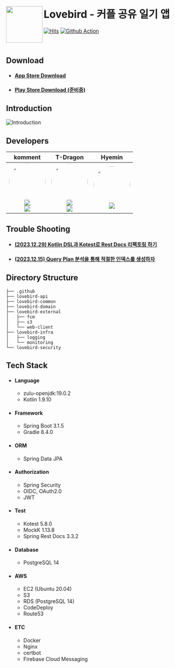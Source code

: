 # Lovebird - 커플 공유 일기 앱 <a href="https://apps.apple.com/kr/app/lovebird-%EC%BB%A4%ED%94%8C-%EA%B3%B5%EC%9C%A0-%EC%9D%BC%EA%B8%B0-%EC%95%B1/id6462698149"><img src="https://github.com/wooda-ege/lovebird-server/assets/56003992/266fec4b-ad69-4f3c-af5c-5870dedc5c15" align="left" width="100"></a>

[![Hits](https://hits.seeyoufarm.com/api/count/incr/badge.svg?url=https%3A%2F%2Fgithub.com%2Fwooda-ege%2Flovebird-server&count_bg=%2328DBE6&title_bg=%232D3540&icon=&icon_color=%23E7E7E7&title=hits&edge_flat=false)](https://hits.seeyoufarm.com)
[![Github Action](https://github.com/wooda-ege/lovebird-server/actions/workflows/ci-develop.yml/badge.svg)](https://github.com/depromeet/street-drop-server/actions)

<br>

## Download

- #### [App Store Download](https://apps.apple.com/kr/app/lovebird-%EC%BB%A4%ED%94%8C-%EA%B3%B5%EC%9C%A0-%EC%9D%BC%EA%B8%B0-%EC%95%B1/id6462698149)
- #### [Play Store Download (준비중)](https://play.google.com/store/lovebird)

## Introduction

![Introduction](https://github.com/wooda-ege/lovebird-server/assets/56003992/19188376-d3b9-48dc-a83f-9f6d8ed11093)

## Developers

|                                                                                                                                                                                                                                                  komment                                                                                                                                                                                                                                                  |                                                                                                                                                                                                                                                          T-Dragon                                                                                                                                                                                                                                                          | Hyemin |
|:---------------------------------------------------------------------------------------------------------------------------------------------------------------------------------------------------------------------------------------------------------------------------------------------------------------------------------------------------------------------------------------------------------------------------------------------------------------------------------------------------------:|:--------------------------------------------------------------------------------------------------------------------------------------------------------------------------------------------------------------------------------------------------------------------------------------------------------------------------------------------------------------------------------------------------------------------------------------------------------------------------------------------------------------------------:|:------:|
| <img src="https://avatars.githubusercontent.com/u/56003992?v=4" width="100" height="100" style="border-radius: 50%;"><br/><a href="https://www.linkedin.com/in/hyunseok-ko-326b62254" target="_blank"><img src="https://img.shields.io/badge/Hyunseok Ko-%230077B5.svg?style=for-the-socail&logo=linkedin&logoColor=white"/></a><br/><a href="https://github.com/lcomment" target="_blank"><img src="https://img.shields.io/badge/lcomment-181717?style=for-the-social&logo=github&logoColor=white"/></a> | <img src="https://avatars.githubusercontent.com/u/86272688?v=4" width="100" height="100" style="border-radius: 50%;"><br/><a href="https://www.linkedin.com/in/%ED%83%9C%EC%9A%A9-%EA%B9%80-76a31228a" target="_blank"><img src="https://img.shields.io/badge/Taeyong Kim-%230077B5.svg?style=for-the-social&logo=linkedin&logoColor=white"/></a><br/><a href="https://github.com/YongsHub" target="_blank"><img src="https://img.shields.io/badge/YongsHub-181717?style=for-the-social&logo=github&logoColor=white"/></a> |   <img src="https://avatars.githubusercontent.com/u/42805428?v=4" width="100" height="100" style="border-radius: 50%;"><br/><a href="https://github.com/skmwit" target="_blank"><img src="https://img.shields.io/badge/skmwit-181717?style=for-the-social&logo=github&logoColor=white"/></a>     |


## Trouble Shooting

- #### [(2023.12.29) Kotlin DSL과 Kotest로 Rest Docs 리팩토링 하기](https://komment.dev/posts/(Kotlin)-Kotlin-DSL%EA%B3%BC-Kotest%EB%A1%9C-Rest-Docs-%EB%A6%AC%ED%8C%A9%ED%86%A0%EB%A7%81-%ED%95%98%EA%B8%B0/)
- #### [(2023.12.15) Query Plan 분석을 통해 적절한 인덱스를 생성하자](https://komment.dev/posts/(Spring-Boot)-Query-Plan-%EB%B6%84%EC%84%9D%EC%9D%84-%ED%86%B5%ED%95%B4-%EC%A0%81%EC%A0%88%ED%95%9C-%EC%9D%B8%EB%8D%B1%EC%8A%A4%EB%A5%BC-%EC%83%9D%EC%84%B1%ED%95%98%EC%9E%90/)

## Directory Structure

```
├── .github
├── lovebird-api
├── lovebird-common
├── lovebird-domain
├── lovebird-external 
│   ├── fcm
│   ├── s3
│   └── web-client
├── lovebird-infra
│   ├── logging
│   └── monitoring
└── lovebird-security
```

[//]: # (## Multi Module Structure)

## Tech Stack

- #### Language
    - zulu-openjdk:19.0.2
    - Kotlin 1.9.10
- #### Framework
    - Spring Boot 3.1.5
    - Gradle 8.4.0
- #### ORM
    - Spring Data JPA

- #### Authorization
    - Spring Security
    - OIDC, OAuth2.0
    - JWT

- #### Test
  - Kotest 5.8.0
  - MockK 1.13.8
  - Spring Rest Docs 3.3.2

- #### Database
    - PostgreSQL 14

- #### AWS
  - EC2 (Ubuntu 20.04)
  - S3
  - RDS (PostgreSQL 14)
  - CodeDeploy
  - Route53

- #### ETC
  - Docker
  - Nginx
  - certbot
  - Firebase Cloud Messaging
